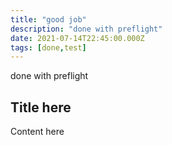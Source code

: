 ```yaml
---
title: "good job"
description: "done with preflight"
date: 2021-07-14T22:45:00.000Z
tags: [done,test]
---
```

done with preflight

## Title here

Content here


